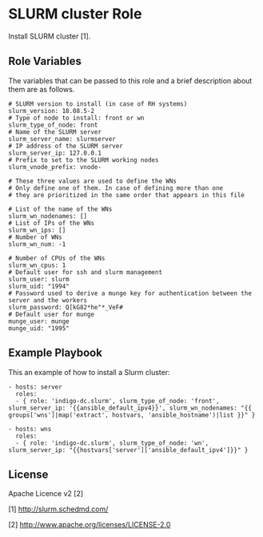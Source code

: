 SLURM cluster Role 
=======================

Install SLURM cluster [1]. 

Role Variables
--------------

The variables that can be passed to this role and a brief description about them are as follows.

	# SLURM version to install (in case of RH systems)
	slurm_version: 18.08.5-2
	# Type of node to install: front or wn
	slurm_type_of_node: front
	# Name of the SLURM server
	slurm_server_name: slurmserver
	# IP address of the SLURM server
	slurm_server_ip: 127.0.0.1
	# Prefix to set to the SLURM working nodes
	slurm_vnode_prefix: vnode-

	# These three values are used to define the WNs
	# Only define one of them. In case of defining more than one
	# they are prioritized in the same order that appears in this file

	# List of the name of the WNs
	slurm_wn_nodenames: []
	# List of IPs of the WNs
	slurm_wn_ips: []
	# Number of WNs
	slurm_wn_num: -1

	# Number of CPUs of the WNs
	slurm_wn_cpus: 1
	# Default user for ssh and slurm management
	slurm_user: slurm
	slurm_uid: "1994"
	# Password used to derive a munge key for authentication between the server and the workers
	slurm_password: Q[kG82*he"*_VeF#
	# Default user for munge
	munge_user: munge
	munge_uid: "1995"

Example Playbook
----------------

This an example of how to install a Slurm cluster:

    - hosts: server
      roles:
      - { role: 'indigo-dc.slurm', slurm_type_of_node: 'front', slurm_server_ip: '{{ansible_default_ipv4}}', slurm_wn_nodenames: "{{ groups['wns']|map('extract', hostvars, 'ansible_hostname')|list }}" }

    - hosts: wns
      roles:
      - { role: 'indigo-dc.slurm', slurm_type_of_node: 'wn', slurm_server_ip: "{{hostvars['server']['ansible_default_ipv4']}}" }

License
-------

Apache Licence v2 [2]

[1] http://slurm.schedmd.com/

[2] http://www.apache.org/licenses/LICENSE-2.0
